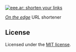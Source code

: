 <a href="https://eee.ar">
  <picture>
    <source
      srcset="https://eee.ar/api/og?light=true"
      media="(prefers-color-scheme: light)"
    />
    <source
      srcset="https://eee.ar/api/og"
      media="(prefers-color-scheme: dark), (prefers-color-scheme: no-preference)"
    />
    <img src="https://eee.ar/api/og" alt="eee.ar: shorten your links" />
  </picture>
</a>

_[On the edge](https://vercel.com/docs/concepts/edge-network/overview)_ URL shortener

## License

Licensed under the [MIT license](LICENSE).
